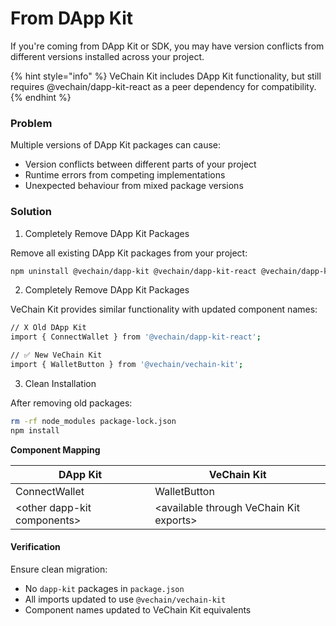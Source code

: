 # From DApp Kit

If you're coming from DApp Kit or SDK, you may have version conflicts from different versions installed across your project.

{% hint style="info" %}
VeChain Kit includes DApp Kit functionality, but still requires @vechain/dapp-kit-react as a peer dependency for compatibility.
{% endhint %}

### Problem

Multiple versions of DApp Kit packages can cause:

* Version conflicts between different parts of your project
* Runtime errors from competing implementations
* Unexpected behaviour from mixed package versions

### Solution

1. Completely Remove DApp Kit Packages

Remove all existing DApp Kit packages from your project:

```bash
npm uninstall @vechain/dapp-kit @vechain/dapp-kit-react @vechain/dapp-kit-ui
```

2. Completely Remove DApp Kit Packages

VeChain Kit provides similar functionality with updated component names:

```bash
// X Old DApp Kit
import { ConnectWallet } from '@vechain/dapp-kit-react';

// ✅ New VeChain Kit
import { WalletButton } from '@vechain/vechain-kit';
```

3. Clean Installation

After removing old packages:

```bash
rm -rf node_modules package-lock.json
npm install
```

**Component Mapping**

| DApp Kit                     | VeChain Kit                              |
| ---------------------------- | ---------------------------------------- |
| ConnectWallet                | WalletButton                             |
| \<other dapp-kit components> | \<available through VeChain Kit exports> |

#### **Verification**

Ensure clean migration:

* No `dapp-kit` packages in `package.json`
* All imports updated to use `@vechain/vechain-kit`
* Component names updated to VeChain Kit equivalents
